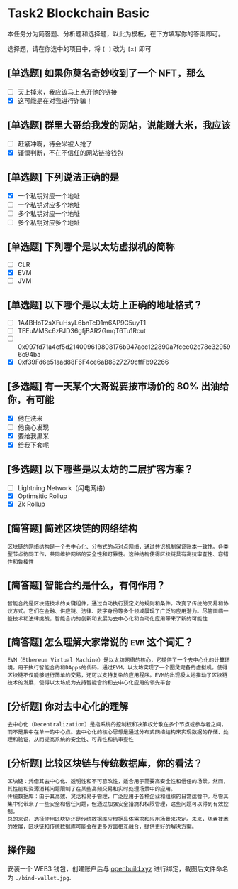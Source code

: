 # Task2 Blockchain Basic

本任务分为简答题、分析题和选择题，以此为模板，在下方填写你的答案即可。

选择题，请在你选中的项目中，将 `[ ]` 改为 `[x]` 即可

## [单选题] 如果你莫名奇妙收到了一个 NFT，那么

- [ ] 天上掉米，我应该马上点开他的链接
- [x] 这可能是在对我进行诈骗！

## [单选题] 群里大哥给我发的网站，说能赚大米，我应该

- [ ] 赶紧冲啊，待会米被人抢了
- [x] 谨慎判断，不在不信任的网站链接钱包

## [单选题] 下列说法正确的是

- [x] 一个私钥对应一个地址
- [ ] 一个私钥对应多个地址
- [ ] 多个私钥对应一个地址
- [ ] 多个私钥对应多个地址

## [单选题] 下列哪个是以太坊虚拟机的简称

- [ ] CLR
- [x] EVM
- [ ] JVM

## [单选题] 以下哪个是以太坊上正确的地址格式？

- [ ] 1A4BHoT2sXFuHsyL6bnTcD1m6AP9C5uyT1
- [ ] TEEuMMSc6zPJD36gfjBAR2GmqT6Tu1Rcut
- [ ] 0x997fd71a4cf5d214009619808176b947aec122890a7fcee02e78e329596c94ba
- [x] 0xf39Fd6e51aad88F6F4ce6aB8827279cffFb92266

## [多选题] 有一天某个大哥说要按市场价的 80% 出油给你，有可能

- [x] 他在洗米
- [ ] 他良心发现
- [x] 要给我黒米
- [x] 给我下套呢

## [多选题] 以下哪些是以太坊的二层扩容方案？

- [ ] Lightning Network（闪电网络）
- [x] Optimsitic Rollup
- [x] Zk Rollup

## [简答题] 简述区块链的网络结构

```
区块链的网络结构是一个去中心化、分布式的点对点网络，通过共识机制保证账本一致性。各类型节点协同工作，共同维护网络的安全性和可靠性。这种结构使得区块链具有高抗审查性、容错性和鲁棒性
```

## [简答题] 智能合约是什么，有何作用？

```
智能合约是区块链技术的关键组件，通过自动执行预定义的规则和条件，改变了传统的交易和协议方式。它们在金融、供应链、法律、数字身份等多个领域展现了广泛的应用潜力。尽管面临一些技术和法律挑战，智能合约的创新和发展为去中心化和自动化应用带来了新的可能性
```

## [简答题] 怎么理解大家常说的 `EVM` 这个词汇？

```
EVM（Ethereum Virtual Machine）是以太坊网络的核心，它提供了一个去中心化的计算环境，用于执行智能合约和DApps的代码。通过EVM，以太坊实现了一个图灵完备的虚拟机，使得区块链不仅能够进行简单的交易，还可以支持复杂的应用程序。EVM的出现极大地推动了区块链技术的发展，使得以太坊成为支持智能合约和去中心化应用的领先平台
```

## [分析题] 你对去中心化的理解

```
去中心化（Decentralization）是指系统的控制权和决策权分散在多个节点或参与者之间，而不是集中在单一的中心点。去中心化的核心思想是通过分布式网络结构来实现数据的存储、处理和验证，从而提高系统的安全性、可靠性和抗审查性 
```

## [分析题] 比较区块链与传统数据库，你的看法？

```
区块链：凭借其去中心化、透明性和不可篡改性，适合用于需要高安全性和信任的场景。然而，其性能和资源消耗问题限制了在某些高频交易和实时处理场景中的应用。
传统数据库：由于其高效、灵活和易于管理，广泛应用于各种企业和组织的日常运营中。尽管其集中化带来了一些安全和信任问题，但通过加强安全措施和权限管理，这些问题可以得到有效控制。
总的来说，选择使用区块链还是传统数据库应根据具体需求和应用场景来决定。未来，随着技术的发展，区块链和传统数据库可能会在更多方面相互融合，提供更好的解决方案。
```

## 操作题

安装一个 WEB3 钱包，创建账户后与 [openbuild.xyz](https://openbuild.xyz/profile) 进行绑定，截图后文件命名为 `./bind-wallet.jpg`.
